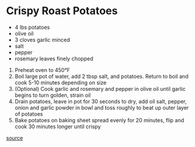 # Crispy Roast Potatoes

* 4 lbs potatoes
* olive oil
* 3 cloves garlic minced
* salt
* pepper
* rosemary leaves finely chopped

1. Preheat oven to 450°F
1. Boil large pot of water, add 2 tbsp salt, and potatoes. Return to boil and cook 5-10 minutes depending on size
1. (Optional) Cook garlic and rosemary and pepper in olive oil until garlic begins to turn golden, strain oil
1. Drain potatoes, leave in pot for 30 seconds to dry, add oil salt, pepper, onion and garlic powder in bowl and toss roughly to beat up outer layer of potatoes
1. Bake potatoes on baking sheet spread evenly for 20 minutes, flip and cook 30 minutes longer until crispy

[source](https://www.seriouseats.com/recipes/2016/12/the-best-roast-potatoes-ever-recipe.html)
